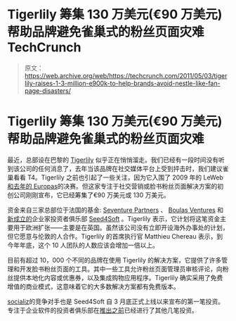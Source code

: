 # Tigerlily 筹集 130 万美元(€90 万美元)帮助品牌避免雀巢式的粉丝页面灾难 TechCrunch

> 原文：<https://web.archive.org/web/https://techcrunch.com/2011/05/03/tigerlily-raises-1-3-million-e900k-to-help-brands-avoid-nestle-like-fan-page-disasters/>

# Tigerlily 筹集 130 万美元(€90 万美元)帮助品牌避免雀巢式的粉丝页面灾难

最近，总部设在巴黎的 [Tigerlily](https://web.archive.org/web/20230204183651/http://www.tigerlilyapps.com/) 似乎正在悄悄溜走。我们已经有一段时间没有听到该公司的任何消息了，去年当该品牌在社交媒体平台上受到抨击时，我们建议雀巢看看 T4。Tigerlily 之前也引起了一些关注，因为它入围了 2009 年的 LeWeb[和去年的 Europas](https://web.archive.org/web/20230204183651/http://eu.beta.techcrunch.com/2009/12/10/leweb-startup-competition-finalists-cloudsplit-stribe-tigerlily/)的决赛。但这家专注于社交营销或脸书粉丝页面解决方案的初创公司刚刚宣布，它已经筹集了€90 万美元或 130 万美元。

资金来自三家总部位于法国的基金: [Seventure Partners](https://web.archive.org/web/20230204183651/http://www.seventure.fr/fr/index/) 、 [Boulas Ventures](https://web.archive.org/web/20230204183651/http://www.boulas.com/) 和[新成立的](https://web.archive.org/web/20230204183651/http://fr.beta.techcrunch.com/2011/03/24/seed4soft-un-nouveau-club-dentrepreneurs-investisseurs-vient-de-voir-le-jour/)企业家投资者俱乐部 [Seed4Soft](https://web.archive.org/web/20230204183651/http://seed4soft.com/) 。Tigerlily 表示，它计划将这笔资金主要用于欧洲扩张——主要是在英国。虽然该公司没有立即开设海外办事处的计划，但它愿意与伦敦的人合作。Tigerlily 的首席执行官 Matthieu Chereau 表示，到今年年底，这个 10 人团队的人数应该会增加一倍以上。

目前有超过 10，000 个不同的品牌在使用 Tigerlily 的解决方案，它提供了许多管理和开发脸书粉丝页面的工具。其中一些工具允许粉丝页面管理员审核评论，向粉丝提供本地化内容或优惠券，以及集成购物应用程序。Tigerlily 确实采用了免费增值的商业模式，这意味着它的大多数解决方案都有免费版本。

[socializ](https://web.archive.org/web/20230204183651/http://www.sociabliz.com/)的竞争对手也是 Seed4Soft 自 3 月底正式上线以来宣布的第一笔投资。专注于企业软件的投资者俱乐部在[推出之前](https://web.archive.org/web/20230204183651/http://seed4soft.com/investissements.aspx)已经进行了其他几笔投资。